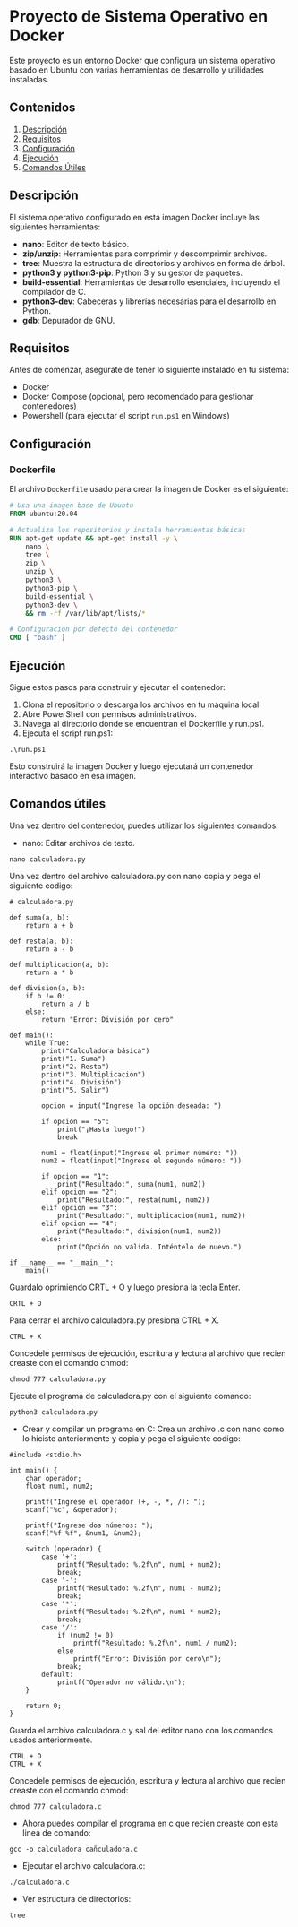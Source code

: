 # Proyecto de Sistema Operativo en Docker

Este proyecto es un entorno Docker que configura un sistema operativo basado en Ubuntu con varias herramientas de desarrollo y utilidades instaladas. 

## Contenidos

1. [Descripción](#descripción)
2. [Requisitos](#requisitos)
3. [Configuración](#configuración)
4. [Ejecución](#ejecución)
5. [Comandos Útiles](#comandos-útiles)

## Descripción

El sistema operativo configurado en esta imagen Docker incluye las siguientes herramientas:

- **nano**: Editor de texto básico.
- **zip/unzip**: Herramientas para comprimir y descomprimir archivos.
- **tree**: Muestra la estructura de directorios y archivos en forma de árbol.
- **python3 y python3-pip**: Python 3 y su gestor de paquetes.
- **build-essential**: Herramientas de desarrollo esenciales, incluyendo el compilador de C.
- **python3-dev**: Cabeceras y librerías necesarias para el desarrollo en Python.
- **gdb**: Depurador de GNU.

## Requisitos

Antes de comenzar, asegúrate de tener lo siguiente instalado en tu sistema:

- Docker
- Docker Compose (opcional, pero recomendado para gestionar contenedores)
- Powershell (para ejecutar el script `run.ps1` en Windows)

## Configuración

### Dockerfile

El archivo `Dockerfile` usado para crear la imagen de Docker es el siguiente:

```Dockerfile
# Usa una imagen base de Ubuntu
FROM ubuntu:20.04

# Actualiza los repositorios y instala herramientas básicas
RUN apt-get update && apt-get install -y \
    nano \
    tree \
    zip \
    unzip \
    python3 \
    python3-pip \
    build-essential \
    python3-dev \
    && rm -rf /var/lib/apt/lists/*

# Configuración por defecto del contenedor
CMD [ "bash" ]
```
## Ejecución
Sigue estos pasos para construir y ejecutar el contenedor:

1. Clona el repositorio o descarga los archivos en tu máquina local.
2. Abre PowerShell con permisos administrativos.
3. Navega al directorio donde se encuentran el Dockerfile y run.ps1.
4. Ejecuta el script run.ps1:
```
.\run.ps1
```
Esto construirá la imagen Docker y luego ejecutará un contenedor interactivo basado en esa imagen.

## Comandos útiles
Una vez dentro del contenedor, puedes utilizar los siguientes comandos:
- nano: Editar archivos de texto.
```
nano calculadora.py
```
Una vez dentro del archivo calculadora.py con nano copia y pega el siguiente codigo:
```
# calculadora.py

def suma(a, b):
    return a + b

def resta(a, b):
    return a - b

def multiplicacion(a, b):
    return a * b

def division(a, b):
    if b != 0:
        return a / b
    else:
        return "Error: División por cero"

def main():
    while True:
        print("Calculadora básica")
        print("1. Suma")
        print("2. Resta")
        print("3. Multiplicación")
        print("4. División")
        print("5. Salir")

        opcion = input("Ingrese la opción deseada: ")

        if opcion == "5":
            print("¡Hasta luego!")
            break

        num1 = float(input("Ingrese el primer número: "))
        num2 = float(input("Ingrese el segundo número: "))

        if opcion == "1":
            print("Resultado:", suma(num1, num2))
        elif opcion == "2":
            print("Resultado:", resta(num1, num2))
        elif opcion == "3":
            print("Resultado:", multiplicacion(num1, num2))
        elif opcion == "4":
            print("Resultado:", division(num1, num2))
        else:
            print("Opción no válida. Inténtelo de nuevo.")

if __name__ == "__main__":
    main()
```
Guardalo oprimiendo CRTL + O y luego presiona la tecla Enter. 
```
CRTL + O
```
Para cerrar el archivo calculadora.py presiona CTRL + X.
```
CTRL + X
```
Concedele permisos de ejecución, escritura y lectura al archivo que recien creaste con el comando chmod:
```
chmod 777 calculadora.py
```
Ejecute el programa de calculadora.py con el siguiente comando:
```
python3 calculadora.py
```
- Crear y compilar un programa en C:
Crea un archivo .c con nano como lo hiciste anteriormente y copia y pega el siguiente codigo:
```
#include <stdio.h>

int main() {
    char operador;
    float num1, num2;

    printf("Ingrese el operador (+, -, *, /): ");
    scanf("%c", &operador);

    printf("Ingrese dos números: ");
    scanf("%f %f", &num1, &num2);

    switch (operador) {
        case '+':
            printf("Resultado: %.2f\n", num1 + num2);
            break;
        case '-':
            printf("Resultado: %.2f\n", num1 - num2);
            break;
        case '*':
            printf("Resultado: %.2f\n", num1 * num2);
            break;
        case '/':
            if (num2 != 0)
                printf("Resultado: %.2f\n", num1 / num2);
            else
                printf("Error: División por cero\n");
            break;
        default:
            printf("Operador no válido.\n");
    }

    return 0;
}
```
Guarda el archivo calculadora.c y sal del editor nano con los comandos usados anteriormente. 
```
CTRL + O
CTRL + X
```
Concedele permisos de ejecución, escritura y lectura al archivo que recien creaste con el comando chmod:
```
chmod 777 calculadora.c
```
- Ahora puedes compilar el programa en c que recien creaste con esta linea de comando:
```
gcc -o calculadora cañculadora.c
```
- Ejecutar el archivo calculadora.c:
```
./calculadora.c
```
- Ver estructura de directorios:
```
tree
```
